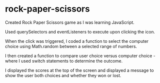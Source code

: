 # rock-paper-scissors
Created Rock Paper Scissors game as I was learning JavaScript.

Used querySelectors and eventListeners to execute upon clicking the icon.

When the click was triggered, I coded a function to select the computer choice using Math.random between a selected range of numbers.

I then created a function to compare user choice versus computer choice - where I used switch statements to determine the outcome.

I displayed the scores at the top of the screen and displayed a message to show the user both choices and whether they won or lost. 
